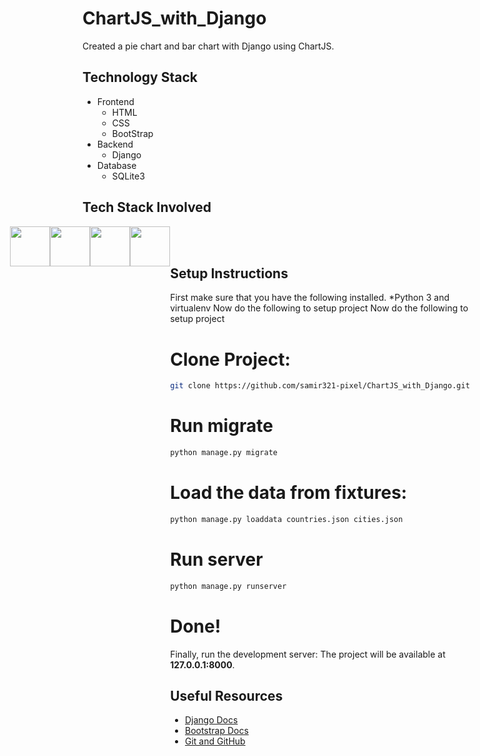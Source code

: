 # ChartJS_with_Django
Created a pie chart and bar chart with Django using ChartJS.

## Technology Stack

* Frontend
  * HTML
  * CSS
  * BootStrap
* Backend
  * Django
* Database
  * SQLite3

## Tech Stack Involved

<div style="display: flex;justify-content: center;">

<img height="64px" width="auto" src="https://image.flaticon.com/icons/svg/919/919852.svg">
<img height="64px" width="auto" src="https://www.w3schools.com/whatis/img_css.jpg">
<img height="64px" width="auto" src="https://upload.wikimedia.org/wikipedia/commons/thumb/6/61/HTML5_logo_and_wordmark.svg/1200px-HTML5_logo_and_wordmark.svg.png">
<img height="64px" width="auto" src="https://twilio-cms-prod.s3.amazonaws.com/images/django-dark.width-808.png">
<div/>

<br/>
<br/>

## Setup Instructions
First make sure that you have the following installed.
*Python 3 and virtualenv Now do the following to setup project
Now do the following to setup project

# Clone Project:
```bash
git clone https://github.com/samir321-pixel/ChartJS_with_Django.git
```
# Run migrate
```bash
python manage.py migrate
```
# Load the data from fixtures:
```bash
python manage.py loaddata countries.json cities.json
```
# Run server
```bash
python manage.py runserver
```
# Done!
Finally, run the development server:
The project will be available at **127.0.0.1:8000**.
## Useful Resources

- [Django Docs](https://docs.djangoproject.com/en/3.0/)
- [Bootstrap Docs](https://getbootstrap.com/docs/4.1/getting-started/introduction/)
- [Git and GitHub](https://www.digitalocean.com/community/tutorials/how-to-use-git-a-reference-guide)
